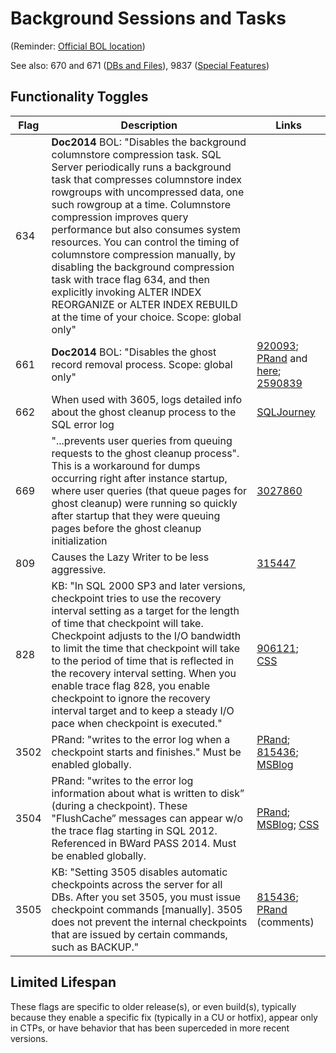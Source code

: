 # Background Sessions and Tasks

(Reminder: [Official BOL location](http://technet.microsoft.com/en-us/library/ms188396.aspx))

See also: 670 and 671 ([DBs and Files](https://github.com/AaronMorelli/SQLServerTraceFlags/blob/master/Categories/DBsFiles.md)), 
9837 ([Special Features](https://github.com/AaronMorelli/SQLServerTraceFlags/blob/master/Categories/SpecialFeatures.md))

## Functionality Toggles

| Flag | Description | Links |
| ---------- | ----------- | -------- |
| 634 | **Doc2014** BOL: "Disables the background columnstore compression task. SQL Server periodically runs a background task that compresses columnstore index rowgroups with uncompressed data, one such rowgroup at a time. Columnstore compression improves query performance but also consumes system resources. You can control the timing of columnstore compression manually, by disabling the background compression task with trace flag 634, and then explicitly invoking ALTER INDEX REORGANIZE or ALTER INDEX REBUILD at the time of your choice. Scope: global only" | |
| 661 | **Doc2014** BOL: "Disables the ghost record removal process. Scope: global only" | [920093](https://support.microsoft.com/en-us/kb/920093); [PRand](http://www.sqlskills.com/blogs/paul/turning-off-the-ghost-cleanup-task-for-a-performance-gain/) and [here](http://www.sqlskills.com/blogs/paul/the-pros-and-cons-of-trace-flags/); [2590839](https://support.microsoft.com/en-us/kb/2590839) | 
| 662 | When used with 3605, logs detailed info about the ghost cleanup process to the SQL error log | [SQLJourney](https://blogs.msdn.microsoft.com/sqljourney/2012/07/27/an-in-depth-look-at-ghost-records-in-sql-server/) | 
| 669 | "...prevents user queries from queuing requests to the ghost cleanup process". This is a workaround for dumps occurring right after instance startup, where user queries (that queue pages for ghost cleanup) were running so quickly after startup that they were queuing pages before the ghost cleanup initialization | [3027860](https://support.microsoft.com/en-us/kb/3027860) | 
| 809 | Causes the Lazy Writer to be less aggressive. | [315447](https://support.microsoft.com/en-us/kb/315447) | 
| 828 | KB: "In SQL 2000 SP3 and later versions, checkpoint tries to use the recovery interval setting as a target for the length of time that checkpoint will take. Checkpoint adjusts to the I/O bandwidth to limit the time that checkpoint will take to the period of time that is reflected in the recovery interval setting. When you enable trace flag 828, you enable checkpoint to ignore the recovery interval target and to keep a steady I/O pace when checkpoint is executed." | [906121](https://support.microsoft.com/en-us/kb/906121); [CSS](https://blogs.msdn.microsoft.com/psssql/2008/04/11/how-it-works-sql-server-checkpoint-flushcache-outstanding-io-target/) | 
| 3502 | PRand: "writes to the error log when a checkpoint starts and finishes." Must be enabled globally. | [PRand](http://www.sqlskills.com/blogs/paul/a-sql-server-dba-myth-a-day-1530-checkpoint-only-writes-pages-from-committed-transactions/); [815436](https://support.microsoft.com/en-us/kb/815436); [MSBlog](https://blogs.msdn.microsoft.com/joaol/2008/11/20/sql-server-checkpoint-problems/) | 
| 3504 | PRand: "writes to the error log information about what is written to disk” (during a checkpoint). These "FlushCache” messages can appear w/o the trace flag starting in SQL 2012. Referenced in BWard PASS 2014. Must be enabled globally. | [PRand](http://www.sqlskills.com/blogs/paul/a-sql-server-dba-myth-a-day-1530-checkpoint-only-writes-pages-from-committed-transactions/); [MSBlog](https://blogs.msdn.microsoft.com/joaol/2008/11/20/sql-server-checkpoint-problems/); [CSS](https://blogs.msdn.microsoft.com/psssql/2012/06/01/how-it-works-when-is-the-flushcache-message-added-to-sql-server-error-log/) | 
| 3505 | KB: "Setting 3505 disables automatic checkpoints across the server for all DBs. After you set 3505, you must issue checkpoint commands [manually]. 3505 does not prevent the internal checkpoints that are issued by certain commands, such as BACKUP." | [815436](https://support.microsoft.com/en-us/kb/815436); [PRand](http://www.sqlskills.com/blogs/paul/benchmarking-1-tb-table-population-part-2-optimizing-log-block-io-size-and-how-log-io-works/) (comments) | 



## Limited Lifespan
These flags are specific to older release(s), or even build(s), typically because they enable a specific fix (typically in a CU or hotfix), appear only in CTPs, 
or have behavior that has been superceded in more recent versions.
